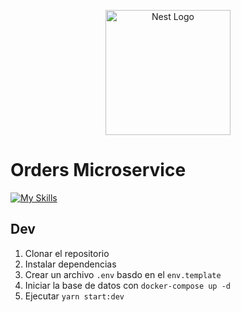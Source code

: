 <p align="center">
  <a href="http://nestjs.com/" target="blank"><img src="https://nestjs.com/img/logo-small.svg" width="200" alt="Nest Logo" /></a>
</p>

[circleci-image]: https://img.shields.io/circleci/build/github/nestjs/nest/master?token=abc123def456
[circleci-url]: https://circleci.com/gh/nestjs/nest

# Orders Microservice

[![My Skills](https://skillicons.dev/icons?i=prisma,git,nestjs,postgres,ts,yarn)](https://skillicons.dev)

## Dev

1.  Clonar el repositorio
2.  Instalar dependencias
3.  Crear un archivo `.env` basdo en el `env.template`
4.  Iniciar la base de datos con `docker-compose up -d`
5.  Ejecutar `yarn start:dev`
